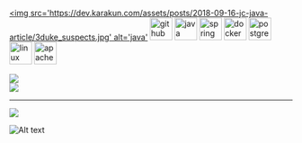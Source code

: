 [<img src='https://dev.karakun.com/assets/posts/2018-09-16-jc-java-article/3duke_suspects.jpg' alt='java'](https://github.com/yeahbutstill)
[<img src='https://cdn.jsdelivr.net/npm/simple-icons@3.0.1/icons/github.svg' alt='github' height='40'>](https://github.com/yeahbutstill)  [<img src='https://cdn.jsdelivr.net/npm/simple-icons@3.0.1/icons/java.svg' alt='java' height='40'>](rahasia)  [<img src='https://cdn.jsdelivr.net/npm/simple-icons@3.0.1/icons/spring.svg' alt='spring' height='40'>](rahasia)  [<img src='https://cdn.jsdelivr.net/npm/simple-icons@3.0.1/icons/docker.svg' alt='docker' height='40'>](rahasia)  [<img src='https://cdn.jsdelivr.net/npm/simple-icons@3.0.1/icons/postgresql.svg' alt='postgresql' height='40'>](rahasia)  [<img src='https://cdn.jsdelivr.net/npm/simple-icons@3.0.1/icons/linux.svg' alt='linux' height='40'>](rahasia) [<img src='https://cdn.jsdelivr.net/npm/simple-icons@3.0.1/icons/apachekafka.svg' alt='apachekafka' height='40'>](rahasia)    

![](https://github-readme-stats.vercel.app/api?username=yeahbutstill&theme=dark&hide_border=false&include_all_commits=true&count_private=true)<br/>
![](https://github-readme-streak-stats.herokuapp.com/?user=yeahbutstill&theme=dark&hide_border=false)<br/>


---
[![](https://visitcount.itsvg.in/api?id=yeahbutstill&icon=0&color=0)](https://visitcount.itsvg.in)

<!-- Proudly created with GPRM ( https://gprm.itsvg.in ) -->
![Alt text](https://spotify-recently-played-readme.vercel.app/api?user=3y9p2ss8h7ghqtxjvfhjof1yj)

